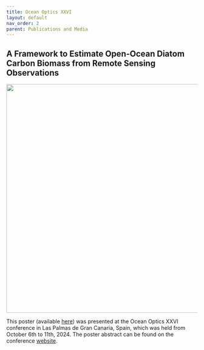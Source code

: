 ```yaml
---
title: Ocean Optics XXVI
layout: default
nav_order: 2
parent: Publications and Media
---
```


## A Framework to Estimate Open-Ocean Diatom Carbon Biomass from Remote Sensing Observations

<img width="600" src="/assets/images/OO2024_poster.png">

This poster (available [here](https://github.com/ifcb-utopia/ifcb-utopia.github.io/blob/main/docs/assets/pdfs/OO2024_Chase_Poster_1001.pdf)) was presented at the Ocean Optics XXVI conference in Las Palmas de Gran Canaria, Spain, which was held from October 6th to 11th, 2024. The poster abstract can be found on the conference [website](https://oceanopticsconference.org/abstract-chase/). 